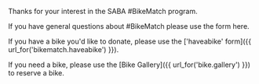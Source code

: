 Thanks for your interest in the SABA #BikeMatch program.

If you have general questions about #BikeMatch please use the form here.

If you have a bike you'd like to donate, please use the ['haveabike' form]({{ url_for('bikematch.haveabike') }}).

If you need a bike, please use the [Bike Gallery]({{ url_for('bike.gallery') }}) to reserve a bike.